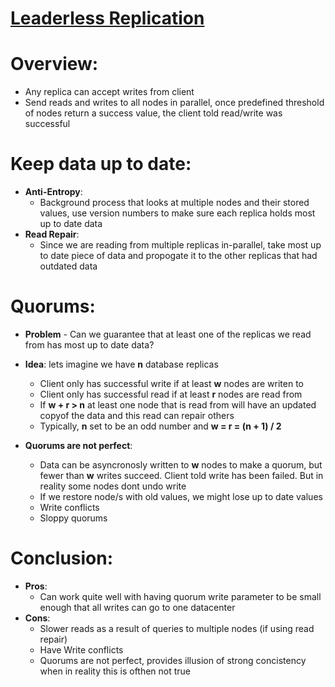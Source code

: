 # [**Leaderless Replication**](https://www.youtube.com/watch?v=atDe7qka6q8)

# Overview:
* Any replica can accept writes from client
* Send reads and writes to all nodes in parallel, once predefined threshold of nodes return a success value, the client told read/write was successful

# Keep data up to date:
* **Anti-Entropy**:
    * Background process that looks at multiple nodes and their stored values, use version numbers to make sure each replica holds most up to date data
* **Read Repair**:
    * Since we are reading from multiple replicas in-parallel, take most up to date piece of data and propogate it to the other replicas that had outdated data

# Quorums: 
* **Problem** - Can we guarantee that at least one of the replicas we read from has most up to date data?
* **Idea**: lets imagine we have **n** database replicas
    * Client only has successful write if at least **w** nodes are writen to
    * Client only has successful read if at least **r** nodes are read from
    * If **w + r > n** at least one node that is read from will have an updated copyof the data and this read can repair others
    * Typically, **n** set to be an odd number and **w = r = (n + 1) / 2**

* **Quorums are not perfect**:
    * Data can be asyncronosly written to **w** nodes to make a quorum, but fewer than **w** writes succeed. Client told write has been failed. But in reality some nodes dont undo write
    * If we restore node/s with old values, we might lose up to date values
    * Write conflicts
    * Sloppy quorums

# Conclusion:
* **Pros**:
    * Can work quite well with having quorum write parameter to be small enough that all writes can go to one datacenter
* **Cons**:
    * Slower reads as a result of queries to multiple nodes (if using read repair)
    * Have Write conflicts
    * Quorums are not perfect, provides illusion of strong concistency when in reality this is ofthen not true